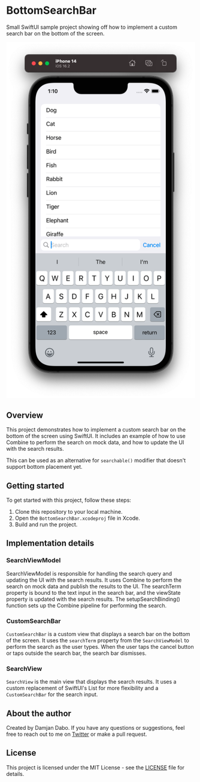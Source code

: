 # BottomSearchBar

Small SwiftUI sample project showing off how to implement a custom search bar on the bottom of the screen.

![Screenshot](screenshot.png)

## Overview

This project demonstrates how to implement a custom search bar on the bottom of the screen using SwiftUI. It includes an example of how to use Combine to perform the search on mock data, and how to update the UI with the search results.

This can be used as an alternative for `searchable()` modifier that doesn't support bottom placement yet.

## Getting started

To get started with this project, follow these steps:

1. Clone this repository to your local machine.
2. Open the `BottomSearchBar.xcodeproj` file in Xcode.
3. Build and run the project.

## Implementation details

### SearchViewModel

SearchViewModel is responsible for handling the search query and updating the UI with the search results. It uses Combine to perform the search on mock data and publish the results to the UI. The searchTerm property is bound to the text input in the search bar, and the viewState property is updated with the search results. The setupSearchBinding() function sets up the Combine pipeline for performing the search.

### CustomSearchBar

`CustomSearchBar` is a custom view that displays a search bar on the bottom of the screen. It uses the `searchTerm` property from the `SearchViewModel` to perform the search as the user types. When the user taps the cancel button or taps outside the search bar, the search bar dismisses.

### SearchView

`SearchView` is the main view that displays the search results. 
It uses a custom replacement of SwiftUI's List for more flexibility and a `CustomSearchBar` for the search input.

## About the author

Created by Damjan Dabo. If you have any questions or suggestions, feel free to reach out to me on [Twitter](https://twitter.com/DamjanDabo) or make a pull request.

## License

This project is licensed under the MIT License - see the [LICENSE](LICENSE) file for details.
